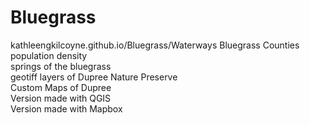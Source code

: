 # Bluegrass
kathleengkilcoyne.github.io/Bluegrass/Waterways
Bluegrass Counties population density <br>
springs of the bluegrass <br>
geotiff layers of Dupree Nature Preserve <br>
Custom Maps of Dupree <br>
Version made with QGIS <br>
Version made with Mapbox
